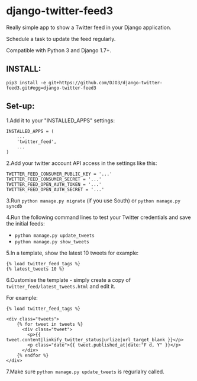 django-twitter-feed3
===================

Really simple app to show a Twitter feed in your Django application.

Schedule a task to update the feed regularly.

Compatible with Python 3 and Django 1.7+.

INSTALL:
--------
`pip3 install -e git+https://github.com/DJO3/django-twitter-feed3.git#egg=django-twitter-feed3`


Set-up:
-------

1.Add it to your "INSTALLED_APPS" settings:

    INSTALLED_APPS = (
        ...
        'twitter_feed',
        ...
    )

2.Add your twitter account API access in the settings like this:

    TWITTER_FEED_CONSUMER_PUBLIC_KEY = '...'
    TWITTER_FEED_CONSUMER_SECRET = '...'
    TWITTER_FEED_OPEN_AUTH_TOKEN = '...'
    TWITTER_FEED_OPEN_AUTH_SECRET = '...'

3.Run `python manage.py migrate` (if you use South) or `python manage.py syncdb`

4.Run the following command lines to test your Twitter credentials and save the initial feeds:
* `python manage.py update_tweets`
* `python manage.py show_tweets`

5.In a template, show the latest 10 tweets for example:

    {% load twitter_feed_tags %}
    {% latest_tweets 10 %}

6.Customise the template - simply create a copy of `twitter_feed/latest_tweets.html` and edit it.

For example:

	{% load twitter_feed_tags %}

	<div class="tweets">
    	{% for tweet in tweets %}
	      <div class="tweet">
    	    <p>{{ tweet.content|linkify_twitter_status|urlize|url_target_blank }}</p>
        	<p class="date">{{ tweet.published_at|date:"F d, Y" }}</p>
	      </div>
    	{% endfor %}
	</div>
	
7.Make sure `python manage.py update_tweets` is regurlalry called.
